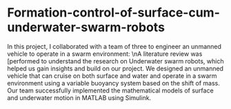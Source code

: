 # Formation-control-of-surface-cum-underwater-swarm-robots

In this project, I collaborated with a team of three to engineer an unmanned vehicle to operate in a swarm environment:
\nA literature review was [performed to understand the research on Underwater swarm robots, which helped us gain insights and build on our project.
We designed an unmanned vehicle that can cruise on both surface and water and operate in a swarm environment using a variable buoyancy system based on the shift of mass.
Our team successfully implemented the mathematical models of surface and underwater motion in MATLAB using Simulink.
